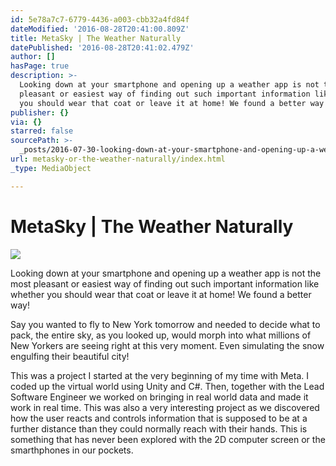```yaml
---
id: 5e78a7c7-6779-4436-a003-cbb32a4fd84f
dateModified: '2016-08-28T20:41:00.809Z'
title: MetaSky | The Weather Naturally​
datePublished: '2016-08-28T20:41:02.479Z'
author: []
hasPage: true
description: >-
  Looking down at your smartphone and opening up a weather app is not the most
  pleasant or easiest way of finding out such important information like whether
  you should wear that coat or leave it at home! We found a better way!
publisher: {}
via: {}
starred: false
sourcePath: >-
  _posts/2016-07-30-looking-down-at-your-smartphone-and-opening-up-a-weather-app.md
url: metasky-or-the-weather-naturally/index.html
_type: MediaObject

---
```

# MetaSky | The Weather Naturally​
![](https://the-grid-user-content.s3-us-west-2.amazonaws.com/780398f3-8262-476f-bda9-77cb1de4ee2f.png)

Looking down at your smartphone and opening up a weather app is not the most pleasant or easiest way of finding out such important information like whether you should wear that coat or leave it at home! We found a better way!

Say you wanted to fly to New York tomorrow and needed to decide what to pack, the entire sky, as you looked up, would morph into what millions of New Yorkers are seeing right at this very moment. Even simulating the snow engulfing their beautiful city!

This was a project I started at the very beginning of my time with Meta. I coded up the virtual world using Unity and C\#. Then, together with the Lead Software Engineer we worked on bringing in real world data and made it work in real time. This was also a very interesting project as we discovered how the user reacts and controls information that is supposed to be at a further distance than they could normally reach with their hands. This is something that has never been explored with the 2D computer screen or the smarthphones in our pockets.
